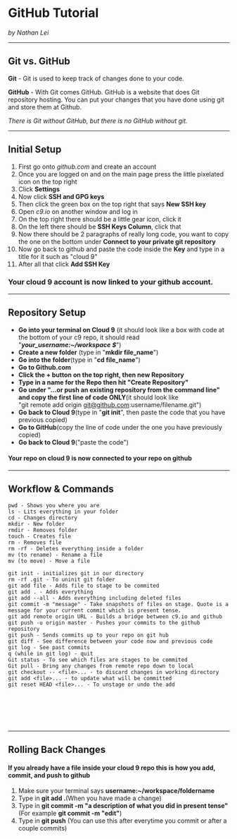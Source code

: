 # GitHub Tutorial

_by Nathan Lei_

---
## Git vs. GitHub
__Git__ - Git is used to keep track of changes done to your code.

__GitHub__ - With Git comes GitHub. GitHub is a website that does Git repository hosting. You can   put your changes that you have done using git and store them at Github.

*There is Git without GitHub, but there is no GitHub without git.*


---
## Initial Setup
1. First go onto *github.com* and create an account
2. Once you are logged on and on the main page press the little pixelated icon on the top right
3. Click __Settings__
4. Now click __SSH and GPG keys__
5. Then click the green box on the top right that says __New SSH key__
6. Open *c9.io* on another window and log in
7. On the top right there should be a little gear icon, click it
8. On the left there should be __SSH Keys Column__, click that
9. Now there should be 2 paragraphs of really long code, you want to copy the one on the bottom under __Connect to your private git repository__
10. Now go back to github and paste the code inside the __Key__ and type in a title for it such as "cloud 9"
11. After all that click __Add SSH Key__

### Your cloud 9 account is now linked to your github account.

---
## Repository Setup
* __Go into your terminal on Cloud 9__ (it should look like a box with code at the bottom of your c9 repo,
it should read "__*your_username:~/workspace $*__")
* __Create a new folder__ (type in "__mkdir file_name__")
* __Go into the folder__(type in "__cd file_name__")
* __Go to Github.com__
* __Click the + button on the top right, then new Repository__
* __Type in a name for the Repo then hit "Create Repository"__
* __Go under "…or push an existing repository from the command line"   
and copy the first line of code ONLY__(it should look like     
"git remote add origin git@github.com:username/filename.git")
* __Go back to Cloud 9__(type in "__git init__", then paste the code that you have previous copied)
* __Go to GitHub__(copy the line of code under the one you have previously copied)
* __Go back to Cloud 9__("paste the code")
#### Your repo on cloud 9 is now connected to your repo on github
---
## Workflow & Commands
```
pwd - Shows you where you are
ls - Lits everything in your folder
cd - Changes directory
mkdir - New folder
rmdir - Removes folder
touch - Creates file
rm - Removes file
rm -rf - Deletes everything inside a folder
mv (to rename) - Rename a file
mv (to move) - Move a file

git init - initializes git in our directory
rm -rf .git - To uninit git folder
git add file - Adds file to stage to be commited
git add . - Adds everything
git add --all - Adds everything including deleted files
git commit -m "message" - Take snapshots of files on stage. Quote is a message for your current commit which is present tense.
git add remote origin URL - Builds a bridge between c9.io and github
git push -u origin master - Pushes your commits to the github repository
git push - Sends commits up to your repo on git hub
git diff - See difference between your code now and previous code
git log - See past commits
q (while in git log) - quit
Git status - To see which files are stages to be commited
Git pull - Bring any changes from remote repo down to local
git checkout -- <file>... - to discard changes in working directory
git add <file>... - to update what will be committed
git reset HEAD <file>... - To unstage or undo the add







```
---
## Rolling Back Changes
#### If you already have a file inside your cloud 9 repo this is how you add, commit, and push to github 

1) Make sure your terminal says __username:~/workspace/foldername__
2) Type in __git add .__(When you have made a change)
3) Type in __git commit -m "a description of what you did in present tense"__   
(For example __git commit -m "edit"__)
4) Type in __git push__ (You can use this after everytime you commit or after a couple commits)